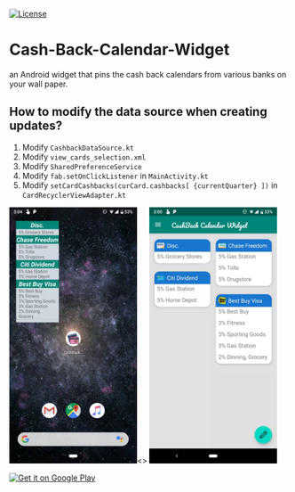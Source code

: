 [![License](https://img.shields.io/badge/license-Apache%202-4EB1BA.svg?style=flat-square)](https://www.apache.org/licenses/LICENSE-2.0.html)
# Cash-Back-Calendar-Widget
an Android widget that pins the cash back calendars from various banks on your wall paper.

## How to modify the data source when creating updates?
1. Modify `CashbackDataSource.kt`
2. Modify `view_cards_selection.xml`
3. Modify `SharedPreferenceService`
4. Modify `fab.setOnClickListener` in `MainActivity.kt`
5. Modify `setCardCashbacks(curCard.cashbacks[ {currentQuarter} ])` in `CardRecyclerViewAdapter.kt`

<img alt='showcase 1' src='./showcase1.png' width='230px'/><>
<img alt='showcase 2' src='showcase2.png' width='230px'/>

<a href='https://play.google.com/store/apps/details?id=io.keyu.cashbackcalendarwidget&pcampaignid=MKT-Other-global-all-co-prtnr-py-PartBadge-Mar2515-1'><img alt='Get it on Google Play' src='https://play.google.com/intl/en_us/badges/images/generic/en_badge_web_generic.png' width='200px'/></a>